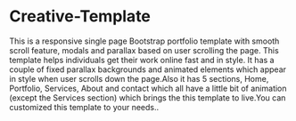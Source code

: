 # Creative-Template
This is a responsive single page Bootstrap portfolio template with smooth scroll feature, modals and parallax based on user scrolling the page. This template helps individuals get their work online fast and in style. It has a couple of fixed parallax backgrounds and animated elements which appear in style when user scrolls down the page.Also it has 5 sections, Home, Portfolio, Services, About and contact which all have a little bit of animation (except the Services section) which brings the this template to live.You can customized this template to your needs..

